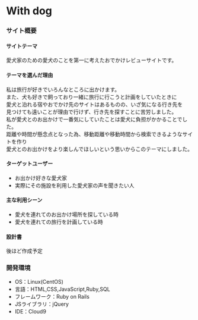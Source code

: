 # With dog

### サイト概要

#### サイトテーマ
愛犬家のための愛犬のことを第一に考えたおでかけレビューサイトです。

#### テーマを選んだ理由
私は旅行が好きでいろんなところに出かけます。<br>
また、犬も好きで飼っており一緒に旅行に行こうと計画をしていたときに<br>
愛犬と泊れる宿やおでかけ先のサイトはあるものの、いざ気になる行き先を<br>
見つけても遠いことが理由で行けず、行き先を探すことに苦労しました。<br>
私が愛犬とのお出かけで一番気にしていたことは愛犬に負担がかかることでした。<br>
距離や時間が懸念点となった為、移動距離や移動時間から検索できるようなサイトを作り<br>
愛犬とのお出かけをより楽しんでほしいという思いからこのテーマにしました。<br>

#### ターゲットユーザー
* お出かけ好きな愛犬家
* 実際にその施設を利用した愛犬家の声を聞きたい人

#### 主な利用シーン
* 愛犬を連れてのお出かけ場所を探している時
* 愛犬を連れての旅行を計画している時

#### 設計書
後ほど作成予定


### 開発環境
* OS：Linux(CentOS)
* 言語：HTML,CSS,JavaScript,Ruby,SQL
* フレームワーク：Ruby on Rails
* JSライブラリ：jQuery
* IDE：Cloud9




